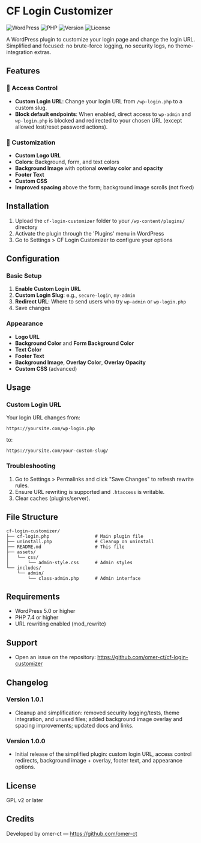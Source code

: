 # CF Login Customizer

![WordPress](https://img.shields.io/badge/WordPress-%E2%89%A55.0-blue)
![PHP](https://img.shields.io/badge/PHP-%E2%89%A57.4-777bb3)
![Version](https://img.shields.io/badge/version-1.0.1-success)
![License](https://img.shields.io/badge/license-GPL--2.0%2B-lightgrey)

A WordPress plugin to customize your login page and change the login URL. Simplified and focused: no brute-force logging, no security logs, no theme-integration extras.

## Features

### 🔐 Access Control
- **Custom Login URL**: Change your login URL from `/wp-login.php` to a custom slug.
- **Block default endpoints**: When enabled, direct access to `wp-admin` and `wp-login.php` is blocked and redirected to your chosen URL (except allowed lost/reset password actions).

### 🎨 Customization
- **Custom Logo URL**
- **Colors**: Background, form, and text colors
- **Background Image** with optional **overlay color** and **opacity**
- **Footer Text**
- **Custom CSS**
- **Improved spacing** above the form; background image scrolls (not fixed)

## Installation

1. Upload the `cf-login-customizer` folder to your `/wp-content/plugins/` directory
2. Activate the plugin through the 'Plugins' menu in WordPress
3. Go to Settings > CF Login Customizer to configure your options

## Configuration

### Basic Setup
1. **Enable Custom Login URL**
2. **Custom Login Slug**: e.g., `secure-login`, `my-admin`
3. **Redirect URL**: Where to send users who try `wp-admin` or `wp-login.php`
4. Save changes

### Appearance
- **Logo URL**
- **Background Color** and **Form Background Color**
- **Text Color**
- **Footer Text**
- **Background Image**, **Overlay Color**, **Overlay Opacity**
- **Custom CSS** (advanced)

## Usage

### Custom Login URL
Your login URL changes from:
```
https://yoursite.com/wp-login.php
```
to:
```
https://yoursite.com/your-custom-slug/
```

### Troubleshooting
1. Go to Settings > Permalinks and click "Save Changes" to refresh rewrite rules.
2. Ensure URL rewriting is supported and `.htaccess` is writable.
3. Clear caches (plugins/server).

## File Structure

```
cf-login-customizer/
├── cf-login.php                 # Main plugin file
├── uninstall.php                # Cleanup on uninstall
├── README.md                    # This file
├── assets/
│   └── css/
│       └── admin-style.css      # Admin styles
└── includes/
    └── admin/
        └── class-admin.php      # Admin interface
```

## Requirements
- WordPress 5.0 or higher
- PHP 7.4 or higher
- URL rewriting enabled (mod_rewrite)

## Support
- Open an issue on the repository: https://github.com/omer-ct/cf-login-customizer

## Changelog
### Version 1.0.1
- Cleanup and simplification: removed security logging/tests, theme integration, and unused files; added background image overlay and spacing improvements; updated docs and links.

### Version 1.0.0
- Initial release of the simplified plugin: custom login URL, access control redirects, background image + overlay, footer text, and appearance options.

## License
GPL v2 or later

## Credits
Developed by omer-ct — https://github.com/omer-ct